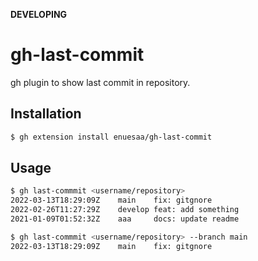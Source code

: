 **DEVELOPING**

# gh-last-commit
gh plugin to show last commit in repository.

## Installation
~~~sh
$ gh extension install enuesaa/gh-last-commit
~~~
## Usage
~~~sh
$ gh last-commmit <username/repository>
2022-03-13T18:29:09Z	main    fix: gitgnore
2022-02-26T11:27:29Z	develop feat: add something
2021-01-09T01:52:32Z	aaa     docs: update readme
~~~
~~~sh
$ gh last-commmit <username/repository> --branch main
2022-03-13T18:29:09Z	main	fix: gitgnore
~~~
